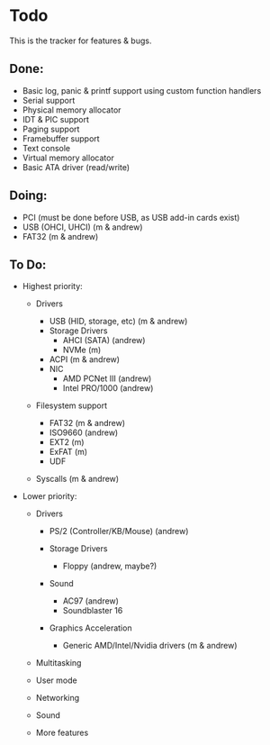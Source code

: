 # Todo

This is the tracker for features & bugs.

## Done:

- Basic log, panic & printf support using custom function handlers
- Serial support
- Physical memory allocator
- IDT & PIC support
- Paging support
- Framebuffer support
- Text console
- Virtual memory allocator
- Basic ATA driver (read/write)

## Doing:

- PCI (must be done before USB, as USB add-in cards exist)
- USB (OHCI, UHCI) (m & andrew)
- FAT32 (m & andrew)

## To Do:

* Highest priority:
  - Drivers
    - USB (HID, storage, etc) (m & andrew)
    - Storage Drivers
      - AHCI (SATA) (andrew)
      - NVMe (m)
    - ACPI (m & andrew)
    - NIC
      - AMD PCNet III (andrew)
      - Intel PRO/1000 (andrew)

  - Filesystem support
    - FAT32 (m & andrew)
    - ISO9660 (andrew)
    - EXT2 (m)
    - ExFAT (m)
    - UDF
  
  - Syscalls (m & andrew)

* Lower priority:
  - Drivers
    - PS/2 (Controller/KB/Mouse) (andrew)
    - Storage Drivers
      - Floppy (andrew, maybe?)
    - Sound
      - AC97 (andrew)
      - Soundblaster 16
     
    - Graphics Acceleration
      - Generic AMD/Intel/Nvidia drivers (m & andrew)

  - Multitasking
  - User mode
  - Networking
  - Sound
  - More features
